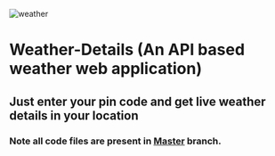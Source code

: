 ![weather](https://user-images.githubusercontent.com/79038241/132238968-6b9048d6-a207-42de-af84-4909c457b478.png)
# Weather-Details (An API based weather web application)
## Just enter your pin code and get live weather details in your location
### Note all code files are present in <a href="https://github.com/amitmaindola/Weather-Details/tree/master" >Master</a> branch.
